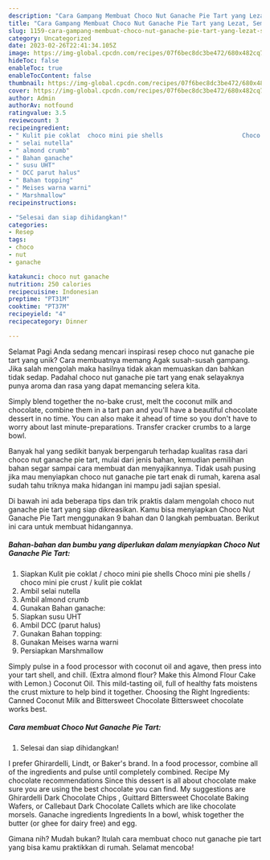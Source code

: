 ```yaml
---
description: "Cara Gampang Membuat Choco Nut Ganache Pie Tart yang Lezat, Sempurna"
title: "Cara Gampang Membuat Choco Nut Ganache Pie Tart yang Lezat, Sempurna"
slug: 1159-cara-gampang-membuat-choco-nut-ganache-pie-tart-yang-lezat-sempurna
category: Uncategorized
date: 2023-02-26T22:41:34.105Z
image: https://img-global.cpcdn.com/recipes/07f6bec8dc3be472/680x482cq70/choco-nut-ganache-pie-tart-foto-resep-utama.jpg
hideToc: false
enableToc: true
enableTocContent: false
thumbnail: https://img-global.cpcdn.com/recipes/07f6bec8dc3be472/680x482cq70/choco-nut-ganache-pie-tart-foto-resep-utama.jpg
cover: https://img-global.cpcdn.com/recipes/07f6bec8dc3be472/680x482cq70/choco-nut-ganache-pie-tart-foto-resep-utama.jpg
author: Admin
authorAv: notfound
ratingvalue: 3.5
reviewcount: 3
recipeingredient:
- " Kulit pie coklat  choco mini pie shells                      Choco mini pie shells  choco mini pie crust  kulit pie coklat"
- " selai nutella"
- " almond crumb"
- " Bahan ganache"
- " susu UHT"
- " DCC parut halus"
- " Bahan topping"
- " Meises warna warni"
- " Marshmallow"
recipeinstructions:

- "Selesai dan siap dihidangkan!"
categories:
- Resep
tags:
- choco
- nut
- ganache

katakunci: choco nut ganache 
nutrition: 250 calories
recipecuisine: Indonesian
preptime: "PT31M"
cooktime: "PT37M"
recipeyield: "4"
recipecategory: Dinner

---
```



Selamat Pagi Anda sedang mencari inspirasi resep choco nut ganache pie tart yang unik? Cara membuatnya memang Agak susah-susah gampang. Jika salah mengolah maka hasilnya tidak akan memuaskan dan bahkan tidak sedap. Padahal choco nut ganache pie tart yang enak selayaknya punya aroma dan rasa yang dapat memancing selera kita.


Simply blend together the no-bake crust, melt the coconut milk and chocolate, combine them in a tart pan and you&#39;ll have a beautiful chocolate dessert in no time. You can also make it ahead of time so you don&#39;t have to worry about last minute-preparations. Transfer cracker crumbs to a large bowl.

Banyak hal yang sedikit banyak berpengaruh terhadap kualitas rasa dari choco nut ganache pie tart, mulai dari jenis bahan, kemudian pemilihan bahan segar sampai cara membuat dan menyajikannya. Tidak usah pusing jika mau menyiapkan choco nut ganache pie tart enak di rumah, karena asal sudah tahu triknya maka hidangan ini mampu jadi sajian spesial.


Di bawah ini ada beberapa tips dan trik praktis dalam mengolah choco nut ganache pie tart yang siap dikreasikan. Kamu bisa menyiapkan Choco Nut Ganache Pie Tart menggunakan 9 bahan dan 0 langkah pembuatan. Berikut ini cara untuk membuat hidangannya.

<!--inarticleads1-->

##### Bahan-bahan dan bumbu yang diperlukan dalam menyiapkan Choco Nut Ganache Pie Tart:

1. Siapkan  Kulit pie coklat / choco mini pie shells                      Choco mini pie shells / choco mini pie crust / kulit pie coklat
1. Ambil  selai nutella
1. Ambil  almond crumb
1. Gunakan  Bahan ganache:
1. Siapkan  susu UHT
1. Ambil  DCC (parut halus)
1. Gunakan  Bahan topping:
1. Gunakan  Meises warna warni
1. Persiapkan  Marshmallow


Simply pulse in a food processor with coconut oil and agave, then press into your tart shell, and chill. (Extra almond flour? Make this Almond Flour Cake with Lemon.) Coconut Oil. This mild-tasting oil, full of healthy fats moistens the crust mixture to help bind it together. Choosing the Right Ingredients: Canned Coconut Milk and Bittersweet Chocolate Bittersweet chocolate works best. 

<!--inarticleads2-->

##### Cara membuat Choco Nut Ganache Pie Tart:


1. Selesai dan siap dihidangkan!

I prefer Ghirardelli, Lindt, or Baker&#39;s brand. In a food processor, combine all of the ingredients and pulse until completely combined. Recipe My chocolate recommendations Since this dessert is all about chocolate make sure you are using the best chocolate you can find. My suggestions are Ghirardelli Dark Chocolate Chips , Guittard Bittersweet Chocolate Baking Wafers, or Callebaut Dark Chocolate Callets which are like chocolate morsels. Ganache ingredients Ingredients In a bowl, whisk together the butter (or ghee for dairy free) and egg. 

Gimana nih? Mudah bukan? Itulah cara membuat choco nut ganache pie tart yang bisa kamu praktikkan di rumah. Selamat mencoba!
